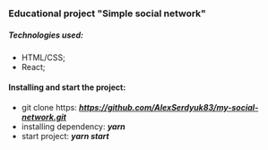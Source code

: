 ### Educational project "Simple social network"

##### Technologies used:
* HTML/CSS;
* React;

#### Installing and start the project:
* git clone https: ***https://github.com/AlexSerdyuk83/my-social-network.git***
* installing dependency: ***yarn***
* start project: ***yarn start***

